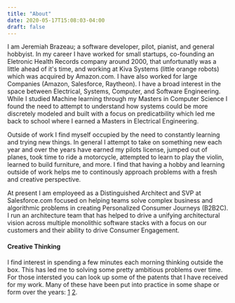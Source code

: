 ```yaml
---
title: "About"
date: 2020-05-17T15:08:03-04:00
draft: false
---
```


I am Jeremiah Brazeau; a software developer, pilot, pianist, and general hobbyist.  In my career I have worked for small startups, co-founding an Eletronic Health Records company around 2000, that unfortunatly was a little ahead of it's time, and working at Kiva Systems (little orange robots) which was acquired by Amazon.com.   I have also worked for large Companies (Amazon, Salesforce, Raytheon).  I have a broad interest in the space between Electrical, Systems, Computer, and Software Engineering.  While I studied Machine learning through my Masters in Computer Science I found the need to attempt to understand how systems could be more discretely modeled and built with a focus on predicatbility which led me back to school where I earned a Masters in Electrical Engineering.

Outside of work I find myself occupied by the need to constantly learning and trying new things.  In general I attempt to take on something new each year and over the years have earned my pilots license, jumped out of planes, took time to ride a motorcycle, attempted to learn to play the violin, learned to build furniture, and more.  I find that having a hobby and learning outside of work helps me to continously approach problems with a fresh and creative perspective.

At present I am employeed as a Distinguished Architect and SVP at Salesforce.com focused on helping teams solve complex business and algorithmic problems in creating Personalized Consumer Journeys (B2B2C).  I run an architecture team that has helped to drive a unifying architectural vision across multiple monolithic software stacks with a focus on our customers and their ability to drive Consumer Engagement.

#### Creative Thinking ####

I find interest in spending a few minutes each morning thinking outside the box.  This has led me to solving some pretty ambitious problems over time.  For those intersted you can look up some of the patents that I have received for my work.  Many of these have been put into practice in some shape or form over the years: [1](https://patents.justia.com/inventor/jeremiah-david-brazeau) [2](https://patents.justia.com/inventor/jeremiah-brazeau).

